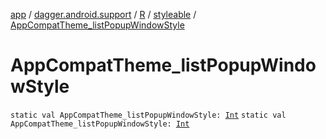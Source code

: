 [app](../../../index.md) / [dagger.android.support](../../index.md) / [R](../index.md) / [styleable](index.md) / [AppCompatTheme_listPopupWindowStyle](./-app-compat-theme_list-popup-window-style.md)

# AppCompatTheme_listPopupWindowStyle

`static val AppCompatTheme_listPopupWindowStyle: `[`Int`](https://kotlinlang.org/api/latest/jvm/stdlib/kotlin/-int/index.html)
`static val AppCompatTheme_listPopupWindowStyle: `[`Int`](https://kotlinlang.org/api/latest/jvm/stdlib/kotlin/-int/index.html)